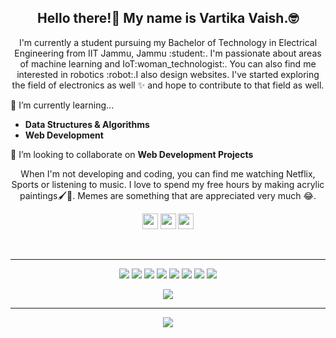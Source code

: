 

<!--
**vaish-8468/vaish-8468** is a ✨ _special_ ✨ repository because its `README.md` (this file) appears on your GitHub profile.

Here are some ideas to get you started:

- 🔭 I’m currently working on ...
- 🌱 I’m currently learning ...
- 👯 I’m looking to collaborate on ...
- 🤔 I’m looking for help with ...
- 💬 Ask me about ...
- 📫 How to reach me: ...
- 😄 Pronouns: ...
- ⚡ Fun fact: ...
-->
<h2 align="center">Hello there!👋 My name is Vartika Vaish.🤓</h2>
<p align="center">I'm currently a student pursuing my Bachelor of Technology in Electrical Engineering from IIT Jammu, Jammu :student:. I'm passionate about areas of machine learning and IoT:woman_technologist:. You can also find me interested in robotics :robot:.I also design websites. I've started exploring the field of electronics as well ✨ and hope to contribute to that field as well. 
</p>
<p>🌱 I’m currently learning...
  <ul>
    <li><b>Data Structures & Algorithms</b></li>
    <li><b>Web Development</b></li></ul>
    </p>
    
<p>👯 I’m looking to collaborate on <b>Web Development Projects</b>
</p>

<p align="center">When I'm not developing and coding, you can find me watching Netflix, Sports or listening to music. I love to spend my free hours by making acrylic paintings🖌️🎨. Memes are something that are appreciated very much 😂. </p>

<p align="center"><a href="https://twitter.com"><img src="https://img.shields.io/badge/twitter-%231DA1F2.svg?&style=for-the-badge&logo=twitter&logoColor=white" height=25></a> <a href="https://in.linkedin.com/in/vartika-vaish-4208a9210"><img src="https://img.shields.io/badge/linkedin-%230077B5.svg?&style=for-the-badge&logo=linkedin&logoColor=white" height=25></a> <a href="https://www.instagram.com/_vartika______/"><img src="https://img.shields.io/badge/instagram-%23E4405F.svg?&style=for-the-badge&logo=instagram&logoColor=white" height=25></a> 
</p>

<br>
<hr>
<p align="center">
<img src="https://img.shields.io/badge/javascript%20-%23323330.svg?&style=for-the-badge&logo=javascript&logoColor=%23F7DF1E"/> <img src="https://img.shields.io/badge/html5%20-%23E34F26.svg?&style=for-the-badge&logo=html5&logoColor=white"/> <img src="https://img.shields.io/badge/css3%20-%231572B6.svg?&style=for-the-badge&logo=css3&logoColor=white"/> <img src="https://img.shields.io/badge/python%20-%2314354C.svg?&style=for-the-badge&logo=python&logoColor=white"/> 
<img src="https://img.shields.io/badge/<Go>-<Golang>-<lightgrey>"/> <img src="https://img.shields.io/badge/c++%20-%2300599C.svg?&style=for-the-badge&logo=c%2B%2B&ogoColor=white"/> <img src="https://img.shields.io/badge/git%20-%23F05033.svg?&style=for-the-badge&logo=git&logoColor=white"/> <img src="https://img.shields.io/badge/github%20-%23121011.svg?&style=for-the-badge&logo=github&logoColor=white"/>
</p>

<p align=center>  
  <img align=center src="https://github-readme-stats.vercel.app/api?username=vaish-8468&show_icons=true&theme=radical">
  <br>
  <hr>
  
  </p>
  <p align=center>
   <img align=center src="https://github-readme-streak-stats.herokuapp.com/?user=vaish-8468&theme=radical">
</p>
